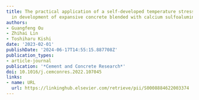 ```yaml
---
title: The practical application of a self-developed temperature stress testing machine
  in development of expansive concrete blended with calcium sulfoaluminate additives
authors:
- Guangfeng Ou
- Zhihai Lin
- Toshiharu Kishi
date: '2023-02-01'
publishDate: '2024-06-17T14:55:15.887708Z'
publication_types:
- article-journal
publication: '*Cement and Concrete Research*'
doi: 10.1016/j.cemconres.2022.107045
links:
- name: URL
  url: https://linkinghub.elsevier.com/retrieve/pii/S0008884622003374
---
```


